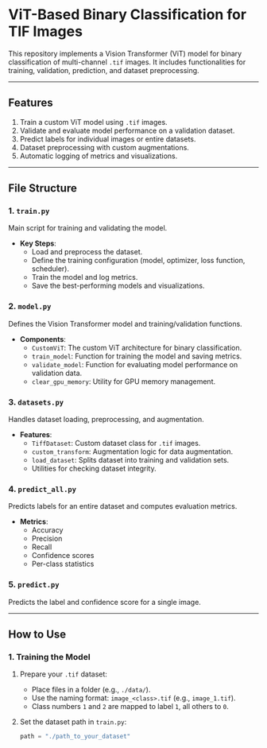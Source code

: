 # **ViT-Based Binary Classification for TIF Images**

This repository implements a Vision Transformer (ViT) model for binary classification of multi-channel `.tif` images. It includes functionalities for training, validation, prediction, and dataset preprocessing.

---

## **Features**
1. Train a custom ViT model using `.tif` images.
2. Validate and evaluate model performance on a validation dataset.
3. Predict labels for individual images or entire datasets.
4. Dataset preprocessing with custom augmentations.
5. Automatic logging of metrics and visualizations.

---

## **File Structure**
### 1. `train.py`
Main script for training and validating the model.

- **Key Steps**:
  - Load and preprocess the dataset.
  - Define the training configuration (model, optimizer, loss function, scheduler).
  - Train the model and log metrics.
  - Save the best-performing models and visualizations.

### 2. `model.py`
Defines the Vision Transformer model and training/validation functions.

- **Components**:
  - `CustomViT`: The custom ViT architecture for binary classification.
  - `train_model`: Function for training the model and saving metrics.
  - `validate_model`: Function for evaluating model performance on validation data.
  - `clear_gpu_memory`: Utility for GPU memory management.

### 3. `datasets.py`
Handles dataset loading, preprocessing, and augmentation.

- **Features**:
  - `TiffDataset`: Custom dataset class for `.tif` images.
  - `custom_transform`: Augmentation logic for data augmentation.
  - `load_dataset`: Splits dataset into training and validation sets.
  - Utilities for checking dataset integrity.

### 4. `predict_all.py`
Predicts labels for an entire dataset and computes evaluation metrics.

- **Metrics**:
  - Accuracy
  - Precision
  - Recall
  - Confidence scores
  - Per-class statistics

### 5. `predict.py`
Predicts the label and confidence score for a single image.

---

## **How to Use**

### **1. Training the Model**
1. Prepare your `.tif` dataset:
   - Place files in a folder (e.g., `./data/`).
   - Use the naming format: `image_<class>.tif` (e.g., `image_1.tif`).
   - Class numbers `1` and `2` are mapped to label `1`, all others to `0`.

2. Set the dataset path in `train.py`:
   ```python
   path = "./path_to_your_dataset"
